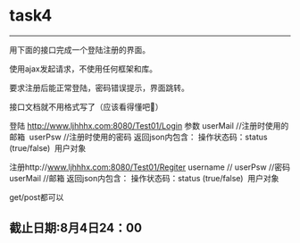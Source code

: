 # task4

------

用下面的接口完成一个登陆注册的界面。

使用ajax发起请求，不使用任何框架和库。

要求注册后能正常登陆，密码错误提示，界面跳转。

接口文档就不用格式写了（应该看得懂吧😬）



登陆	http://www.ljhhhx.com:8080/Test01/Login
参数    userMail //注册时使用的邮箱
​		userPsw //注册时使用的密码
返回json内包含： 操作状态码：status (true/false)
​			 	 用户对象

注册http://www.ljhhhx.com:8080/Test01/Regiter
username //
userPsw  //密码
userMail  //邮箱
返回json内包含： 操作状态码：status (true/false)
​				 用户对象

get/post都可以

## 截止日期:8月4日24：00